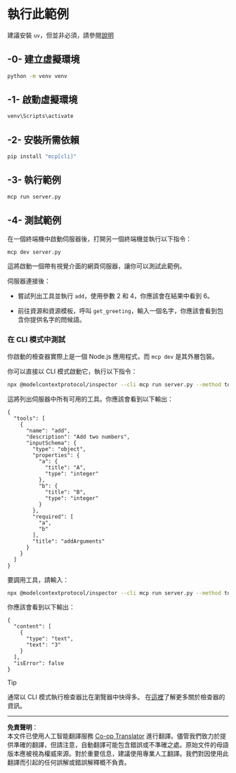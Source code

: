 <!--
CO_OP_TRANSLATOR_METADATA:
{
  "original_hash": "d4c162484df410632550a4a357d40341",
  "translation_date": "2025-09-03T15:59:43+00:00",
  "source_file": "03-GettingStarted/01-first-server/solution/python/README.md",
  "language_code": "hk"
}
-->
# 執行此範例

建議安裝 `uv`，但並非必須，請參閱[說明](https://docs.astral.sh/uv/#highlights)

## -0- 建立虛擬環境

```bash
python -m venv venv
```

## -1- 啟動虛擬環境

```bash
venv\Scripts\activate
```

## -2- 安裝所需依賴

```bash
pip install "mcp[cli]"
```

## -3- 執行範例

```bash
mcp run server.py
```

## -4- 測試範例

在一個終端機中啟動伺服器後，打開另一個終端機並執行以下指令：

```bash
mcp dev server.py
```

這將啟動一個帶有視覺介面的網頁伺服器，讓你可以測試此範例。

伺服器連接後：

- 嘗試列出工具並執行 `add`，使用參數 2 和 4，你應該會在結果中看到 6。

- 前往資源和資源模板，呼叫 `get_greeting`，輸入一個名字，你應該會看到包含你提供名字的問候語。

### 在 CLI 模式中測試

你啟動的檢查器實際上是一個 Node.js 應用程式，而 `mcp dev` 是其外層包裝。

你可以直接以 CLI 模式啟動它，執行以下指令：

```bash
npx @modelcontextprotocol/inspector --cli mcp run server.py --method tools/list
```

這將列出伺服器中所有可用的工具。你應該會看到以下輸出：

```text
{
  "tools": [
    {
      "name": "add",
      "description": "Add two numbers",
      "inputSchema": {
        "type": "object",
        "properties": {
          "a": {
            "title": "A",
            "type": "integer"
          },
          "b": {
            "title": "B",
            "type": "integer"
          }
        },
        "required": [
          "a",
          "b"
        ],
        "title": "addArguments"
      }
    }
  ]
}
```

要調用工具，請輸入：

```bash
npx @modelcontextprotocol/inspector --cli mcp run server.py --method tools/call --tool-name add --tool-arg a=1 --tool-arg b=2
```

你應該會看到以下輸出：

```text
{
  "content": [
    {
      "type": "text",
      "text": "3"
    }
  ],
  "isError": false
}
```

> [!TIP]
> 通常以 CLI 模式執行檢查器比在瀏覽器中快得多。
> 在[這裡](https://github.com/modelcontextprotocol/inspector)了解更多關於檢查器的資訊。

---

**免責聲明**：  
本文件已使用人工智能翻譯服務 [Co-op Translator](https://github.com/Azure/co-op-translator) 進行翻譯。儘管我們致力於提供準確的翻譯，但請注意，自動翻譯可能包含錯誤或不準確之處。原始文件的母語版本應被視為權威來源。對於重要信息，建議使用專業人工翻譯。我們對因使用此翻譯而引起的任何誤解或錯誤解釋概不負責。